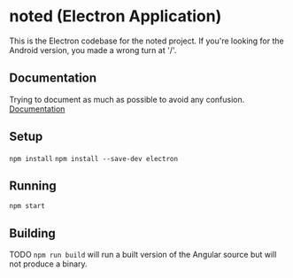 # noted (Electron Application)

This is the Electron codebase for the noted project. If you're looking for the Android version, you made a wrong turn at '/'.

## Documentation
Trying to document as much as possible to avoid any confusion. 
[Documentation](documentation/)

## Setup
`npm install`
`npm install --save-dev electron`

## Running
`npm start`

## Building
TODO
`npm run build` will run a built version of the Angular source but will not produce a binary.
